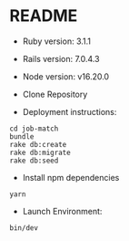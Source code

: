 # README

* Ruby version: 3.1.1
* Rails version: 7.0.4.3
* Node version: v16.20.0

* Clone Repository 
* Deployment instructions:
```
cd job-match
bundle
rake db:create
rake db:migrate
rake db:seed
```

* Install npm dependencies
```
yarn
```

* Launch Environment:
```
bin/dev
```
